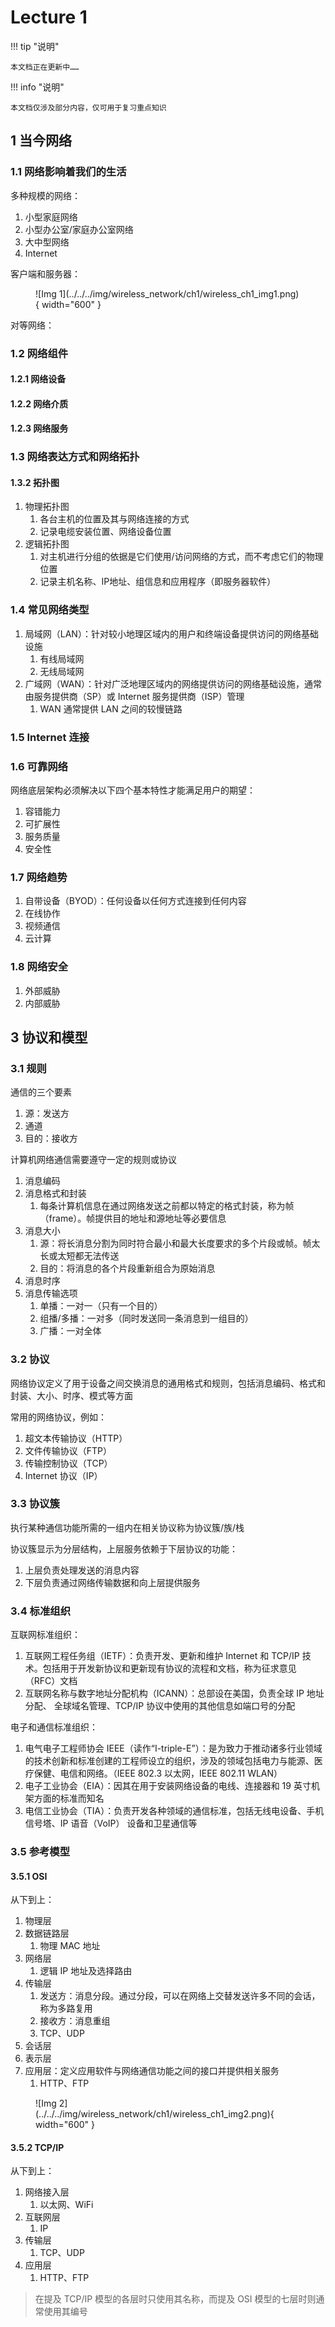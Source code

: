 # Lecture 1

!!! tip "说明"

    本文档正在更新中……

!!! info "说明"

    本文档仅涉及部分内容，仅可用于复习重点知识

## 1 当今网络

### 1.1 网络影响着我们的生活

多种规模的网络：

1. 小型家庭网络
2. 小型办公室/家庭办公室网络
3. 大中型网络
4. Internet

客户端和服务器：

<figure markdown="span">
  ![Img 1](../../../img/wireless_network/ch1/wireless_ch1_img1.png){ width="600" }
</figure>

对等网络：

### 1.2 网络组件

#### 1.2.1 网络设备

#### 1.2.2 网络介质

#### 1.2.3 网络服务

### 1.3 网络表达方式和网络拓扑

#### 1.3.2 拓扑图

1. 物理拓扑图
      1. 各台主机的位置及其与网络连接的方式
      2. 记录电缆安装位置、网络设备位置
2. 逻辑拓扑图
      1. 对主机进行分组的依据是它们使用/访问网络的方式，而不考虑它们的物理位置
      2. 记录主机名称、IP地址、组信息和应用程序（即服务器软件）

### 1.4 常见网络类型

1. 局域网（LAN）：针对较小地理区域内的用户和终端设备提供访问的网络基础设施
      1. 有线局域网
      2. 无线局域网
2. 广域网（WAN）：针对广泛地理区域内的网络提供访问的网络基础设施，通常由服务提供商（SP）或 Internet 服务提供商（ISP）管理
      1. WAN 通常提供 LAN 之间的较慢链路

### 1.5 Internet 连接

### 1.6 可靠网络

网络底层架构必须解决以下四个基本特性才能满足用户的期望：

1. 容错能力
2. 可扩展性
3. 服务质量
4. 安全性

### 1.7 网络趋势

1. 自带设备（BYOD）：任何设备以任何方式连接到任何内容
2. 在线协作
3. 视频通信
4. 云计算

### 1.8 网络安全

1. 外部威胁
2. 内部威胁

## 3 协议和模型

### 3.1 规则

通信的三个要素

1. 源：发送方
2. 通道
3. 目的：接收方

计算机网络通信需要遵守一定的规则或协议

1. 消息编码
2. 消息格式和封装
      1. 每条计算机信息在通过网络发送之前都以特定的格式封装，称为帧（frame）。帧提供目的地址和源地址等必要信息
3. 消息大小
      1. 源：将长消息分割为同时符合最小和最大长度要求的多个片段或帧。帧太长或太短都无法传送
      2. 目的：将消息的各个片段重新组合为原始消息
4. 消息时序
5. 消息传输选项
      1. 单播：一对一（只有一个目的）
      2. 组播/多播：一对多（同时发送同一条消息到一组目的）
      3. 广播：一对全体

### 3.2 协议

网络协议定义了用于设备之间交换消息的通用格式和规则，包括消息编码、格式和封装、大小、时序、模式等方面

常用的网络协议，例如：

1. 超文本传输协议（HTTP）
2. 文件传输协议（FTP）
3. 传输控制协议（TCP）
4. Internet 协议（IP）

### 3.3 协议簇

执行某种通信功能所需的一组内在相关协议称为协议簇/族/栈

协议簇显示为分层结构，上层服务依赖于下层协议的功能：

1. 上层负责处理发送的消息内容
2. 下层负责通过网络传输数据和向上层提供服务

### 3.4 标准组织

互联网标准组织：

1. 互联网工程任务组（IETF）：负责开发、更新和维护 Internet 和 TCP/IP 技术。包括用于开发新协议和更新现有协议的流程和文档，称为征求意见（RFC）文档
2. 互联网名称与数字地址分配机构（ICANN）：总部设在美国，负责全球 IP 地址分配、
全球域名管理、TCP/IP 协议中使用的其他信息如端口号的分配

电子和通信标准组织：

1. 电气电子工程师协会 IEEE（读作“I-triple-E”）：是为致力于推动诸多行业领域的技术创新和标准创建的工程师设立的组织，涉及的领域包括电力与能源、医疗保健、电信和网络。（IEEE 802.3 以太网，IEEE 802.11 WLAN）
2. 电子工业协会（EIA）：因其在用于安装网络设备的电线、连接器和 19 英寸机架方面的标准而知名
3. 电信工业协会（TIA）：负责开发各种领域的通信标准，包括无线电设备、手机信号塔、IP 语音（VoIP） 设备和卫星通信等

### 3.5 参考模型

#### 3.5.1 OSI

从下到上：

1. 物理层
2. 数据链路层
      1. 物理 MAC 地址
3. 网络层
      1. 逻辑 IP 地址及选择路由
4. 传输层
      1. 发送方：消息分段。通过分段，可以在网络上交替发送许多不同的会话，称为多路复用
      2. 接收方：消息重组
      3. TCP、UDP
5. 会话层
6. 表示层
7. 应用层：定义应用软件与网络通信功能之间的接口并提供相关服务
      1. HTTP、FTP

<figure markdown="span">
  ![Img 2](../../../img/wireless_network/ch1/wireless_ch1_img2.png){ width="600" }
</figure>

#### 3.5.2 TCP/IP

从下到上：

1. 网络接入层
      1. 以太网、WiFi
2. 互联网层
      1. IP
3. 传输层
      1. TCP、UDP
4. 应用层
      1. HTTP、FTP

> 在提及 TCP/IP 模型的各层时只使用其名称，而提及 OSI 模型的七层时则通常使用其编号
